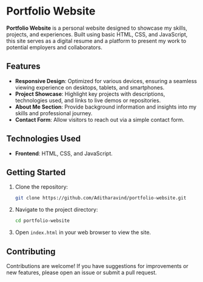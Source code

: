 
# Portfolio Website

**Portfolio Website** is a personal website designed to showcase my skills, projects, and experiences. Built using basic HTML, CSS, and JavaScript, this site serves as a digital resume and a platform to present my work to potential employers and collaborators.

## Features

- **Responsive Design**: Optimized for various devices, ensuring a seamless viewing experience on desktops, tablets, and smartphones.
- **Project Showcase**: Highlight key projects with descriptions, technologies used, and links to live demos or repositories.
- **About Me Section**: Provide background information and insights into my skills and professional journey.
- **Contact Form**: Allow visitors to reach out via a simple contact form.

## Technologies Used
- **Frontend**: HTML, CSS, and JavaScript.

## Getting Started

1. Clone the repository:
   ```bash
   git clone https://github.com/Aditharavind/portfolio-website.git
   ```

2. Navigate to the project directory:
   ```bash
   cd portfolio-website
   ```

3. Open `index.html` in your web browser to view the site.

## Contributing

Contributions are welcome! If you have suggestions for improvements or new features, please open an issue or submit a pull request.


